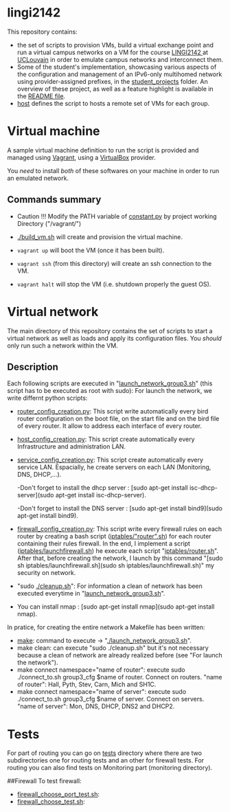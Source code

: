 # lingi2142

This repository contains:

  * the set of scripts to provision VMs, build a virtual exchange point and
    run a virtual campus networks on a VM for the course
    [LINGI2142 ](https://moodleucl.uclouvain.be/course/view.php?id=9209) at 
    [UCLouvain](https://uclouvain.be) in order to emulate campus networks and
    interconnect them.
  * Some of the student's implementation, showcasing various aspects of the 
    configuration and management of an IPv6-only multihomed network using
    provider-assigned prefixes, in the [student_projects](student_projects)
    folder. An overview of these project, as well as a feature highlight is
    available in the [README file](student_projects/README.md).
  * [host](host) defines the script to hosts a remote set of VMs for each
      group.

# Virtual machine

A sample virtual machine definition to run the script is provided and managed
using [Vagrant](https://www.vagrantup.com), using a
[VirtualBox](https://www.virtualbox.org) provider. 

You *need* to install *both* of these softwares on your machine in order to
run an emulated network.

## Commands summary

  * Caution !!! Modify the PATH variable of [constant.py](constant.py)  by project working Directory ("/vagrant/")

  * [./build_vm.sh](build_vm.sh) will create and provision the virtual machine.
  * `vagrant up` will boot the VM (once it has been built).
  * `vagrant ssh` (from this directory) will create an ssh connection to the
      VM.
  * `vagrant halt` will stop the VM (i.e. shutdown properly the guest OS).

# Virtual network

The main directory of this repository contains the set of scripts to start a
virtual network as well as loads and apply its configuration files.
You _should_ only run such a network within the VM.

## Description
Each following scripts are executed in "[launch_network_group3.sh](launch_network_group3.sh)" (this script has to be executed as root with sudo):
For launch the network, we write differnt python scripts:
 * [router_config_creation.py](router_config_creation.py): This script write automatically every bird router configuration on the boot file, on the start file and on the bird file of every router. It allow to address each interface of every router.  
 * [host_config_creation.py](host_config_creation.py): This script create automatically every  Infrastructure and administration LAN.  
 * [service_config_creation.py](service_config_creation.py): This script create automatically every service LAN. Espacially, he create servers on each LAN (Monitoring, DNS, DHCP,...).

    -Don't forget to install the dhcp server : [sudo apt-get install isc-dhcp-server](sudo apt-get install isc-dhcp-server).

    -Don't forget to install the DNS server  : [sudo apt-get install bind9](sudo apt-get install bind9).
    
 * [firewall_config_creation.py](firewall_config_creation.py): This script write every firewall rules on each router by creating a bash script ([iptables/"router".sh](iptables/"router".sh)) for each router containing their rules firewall. In the end, I implement a script ([iptables/launchfirewall.sh](iptables/launchfirewall.sh)) he execute each script "[iptables/router.sh](iptables/router.sh)".
 After that, before creating the network, I launch by this command "[sudo sh iptables/launchfirewall.sh](sudo sh iptables/launchfirewall.sh)" my security on network.
 * "sudo [./cleanup.sh](./cleanup.sh)": For information a clean of network has been executed everytime in "[launch_network_group3.sh](launch_network_group3.sh)".

  - You can install nmap : [sudo apt-get install nmap](sudo apt-get install nmap).
 
 In pratice, for creating the entire network a Makefile has been written:
  * [make](make): command to execute -> "[./launch_network_group3.sh](./launch_network_group3.sh)".
  * make clean: can execute "sudo ./cleanup.sh" but it's not necessary because a clean of network are already realized before (see "For launch the network").
  * make connect namespace="name of router": execute sudo ./connect_to.sh group3_cfg $name of router. Connect on routers.
     "name of router": Hall, Pyth, Stev, Carn, Mich and SH1C.
  * make connect namespace="name of server": execute sudo ./connect_to.sh group3_cfg $name of server. Connect on servers.
     "name of server": Mon, DNS, DHCP, DNS2 and DHCP2.
     
# Tests
For part of routing you can go on [tests](test/) directory where there are two subdirectories one for routing tests and an other for firewall tests.
For routing you can also find tests on Monitoring part (monitoring directory).

##Firewall
To test firewall:
* [firewall_choose_port_test.sh](tests/firewall/firewall_choose_port_test.sh):
* [firewall_choose_test.sh](tests/firewall/firewall_choose_test.sh):
  



